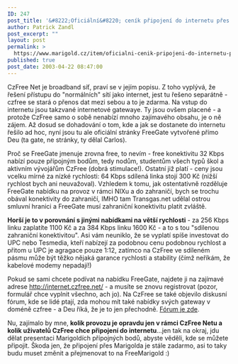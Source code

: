 ```yaml
---
ID: 247
post_title: '&#8222;Oficiální&#8220; ceník připojení do internetu přes CzFree &#8211; neboli FreeGate'
author: Patrick Zandl
post_excerpt: ""
layout: post
permalink: >
  https://www.marigold.cz/item/oficialni-cenik-pripojeni-do-internetu-pres-czfree-neboli-freegate
published: true
post_date: 2003-04-22 08:47:00
---
```

<P>CzFree Net je broadband síť, praví se v jejím popisu. Z toho vyplývá, že řešení přístupu do "normálních" sítí jako internet, jest tu řešeno separátně - czfree se stará o přenos dat mezi sebou a to je zdarma. Na vstup do internetu jsou takzvané internetové gatewaye. Ty jsou ovšem placené - a protože CzFree samo o sobě nenabízí mnoho zajímavého obsahu, je o ně zájem. Až dosud se dohadování o tom, kde a jak se dostanete do internetu řešilo ad hoc, nyní jsou tu ale oficiální stránky FreeGate vytvořené přímo Deu (ta gate, ne stránky, ty dělal Carlos).</P>
<P>Proč se FreeGate jmenuje zrovna free, to nevím - free konektivitu 32 Kbps nabízí pouze přípojným bodům, tedy nodům, studentům všech typů škol a aktivním vývojářům CzFree (dobrá stimulace!). Ostatní již platí - ceny jsou vcelku mírné za nízké rychlosti: 64 Kbps sdílená linka stojí 300 Kč (nižší rychlost bych ani neuvažoval). Vzhledem k tomu, jak ostentativně rozděluje FreeGate nabídku na provoz v rámci NIXu a do zahraničí, bych se trochu obával konektivity do zahraničí, IMHO tam Transgas.net udělal ostrou smluvní hranici a FreeGate musí zahraniční konektivitu platit zvláště.</P>
<P><STRONG>Horší je to v porovnání s jinými nabídkami na větší rychlosti</STRONG> - za 256 Kbps linku zaplatíte 1100 Kč a za 384 Kbps linku 1600 Kč - a to s tou "sdilenou zahraniční konektivitou". Asi vám neuniklo, že se vyplatí spíše investovat do UPC nebo Tesmedia, kteří nabízejí za podobnou cenu podobnou rychlost a přitom u UPC je agragace pouze 1:12, zatímco na CzFree ve sdíleném pásmu může být těžko nějaká garance rychlosti a stability (čímž neříkám, že kabelové modemy nepadají!)</P>
<P>Pokud se sami chcete podívat na nabídku FreeGate, najdete ji na zajímavé adrese <A href="http://internet.czfree.net/">http://internet.czfree.net/</A>&#160;- a musíte se znovu registrovat (pozor, formulář chce vyplnit všechno, ach jo). Na CzFree se také objevilo diskusní fórum, kde se lidé ptají, zda mohou mít také nabídky svých gateway v doméně czfree - a Deu říká, že je to jen přechodně. <A href="http://www.czfree.net/forum/showthread.php?s=&amp;threadid=3781" target=_blank>Fórum je zde</A>. </P>
<P>Nu, zajímalo by mne, <STRONG>kolik provozu je opravdu jen v rámci CzFree Netu a kolik uživatelů CzFree chce připojení do internetu</STRONG>...jen tak na okraj, jdu dělat presentaci Marigoldích přípojných bodů, abyste věděli, kde se můžete připojit. Škoda jen, že připojení přes Marigolda je stále zadarmo, asi to taky budu muset změnit a přejmenovat to na FreeMarigold :)</P>